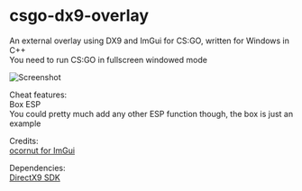 # csgo-dx9-overlay

An external overlay using DX9 and ImGui for CS:GO, written for Windows in C++ <br>
You need to run CS:GO in fullscreen windowed mode

![Screenshot](screenshot.png)

Cheat features: <br>
Box ESP <br>
You could pretty much add any other ESP function though, the box is just an example

Credits: <br>
[ocornut for ImGui](https://github.com/ocornut/imgui)

Dependencies: <br>
[DirectX9 SDK](https://www.microsoft.com/en-us/download/details.aspx?id=6812)
